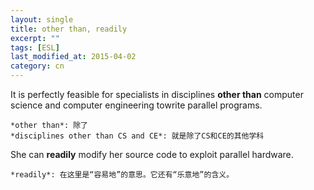 ```yaml
---
layout: single
title: other than, readily
excerpt: ""
tags: [ESL]
last_modified_at: 2015-04-02
category: cn
---
```


It is perfectly feasible for specialists in disciplines **other than** computer science and computer engineering towrite parallel programs.

	*other than*: 除了
	*disciplines other than CS and CE*: 就是除了CS和CE的其他学科

She can **readily** modify her source code to exploit parallel hardware.

	*readily*: 在这里是“容易地”的意思。它还有“乐意地”的含义。